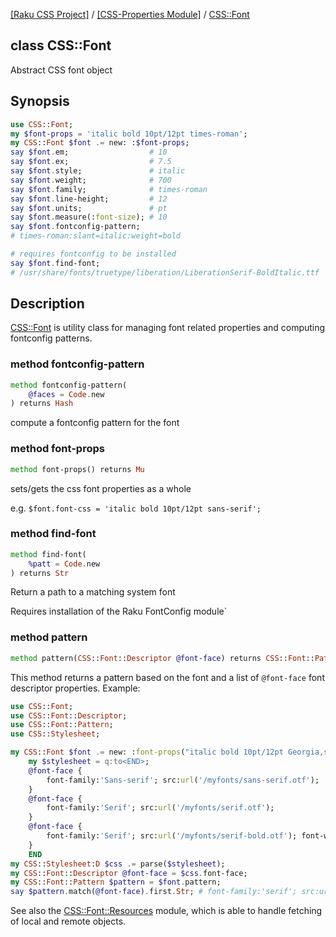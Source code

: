 [[Raku CSS Project]](https://css-raku.github.io)
 / [[CSS-Properties Module]](https://css-raku.github.io/CSS-Properties-raku)
 / [CSS::Font](https://css-raku.github.io/CSS-Properties-raku/CSS/Font)

class CSS::Font
---------------

Abstract CSS font object

Synopsis
--------

```raku
use CSS::Font;
my $font-props = 'italic bold 10pt/12pt times-roman';
my CSS::Font $font .= new: :$font-props;
say $font.em;                  # 10
say $font.ex;                  # 7.5
say $font.style;               # italic
say $font.weight;              # 700
say $font.family;              # times-roman
say $font.line-height;         # 12
say $font.units;               # pt
say $font.measure(:font-size); # 10
say $font.fontconfig-pattern;
# times-roman:slant=italic:weight=bold

# requires fontconfig to be installed
say $font.find-font;
# /usr/share/fonts/truetype/liberation/LiberationSerif-BoldItalic.ttf
```

Description
-----------

[CSS::Font](https://css-raku.github.io/CSS-Properties-raku/CSS/Font) is utility class for managing font related properties and computing fontconfig patterns.

### method fontconfig-pattern

```raku
method fontconfig-pattern(
    @faces = Code.new
) returns Hash
```

compute a fontconfig pattern for the font

### method font-props

```raku
method font-props() returns Mu
```

sets/gets the css font properties as a whole

e.g. `$font.font-css = 'italic bold 10pt/12pt sans-serif';`

### method find-font

```raku
method find-font(
    %patt = Code.new
) returns Str
```

Return a path to a matching system font

Requires installation of the Raku FontConfig module`

### method pattern

```raku
method pattern(CSS::Font::Descriptor @font-face) returns CSS::Font::Pattern
```

This method returns a pattern based on the font and a list of `@font-face` font descriptor properties. Example:

```raku
use CSS::Font;
use CSS::Font::Descriptor;
use CSS::Font::Pattern;
use CSS::Stylesheet;

my CSS::Font $font .= new: :font-props("italic bold 10pt/12pt Georgia,serif");
    my $stylesheet = q:to<END>;
    @font-face {
        font-family:'Sans-serif'; src:url('/myfonts/sans-serif.otf');
    }
    @font-face {
        font-family:'Serif'; src:url('/myfonts/serif.otf');
    }
    @font-face {
        font-family:'Serif'; src:url('/myfonts/serif-bold.otf'); font-weight:bold;
    }
    END
my CSS::Stylesheet:D $css .= parse($stylesheet);
my CSS::Font::Descriptor @font-face = $css.font-face;
my CSS::Font::Pattern $pattern = $font.pattern;
say $pattern.match(@font-face).first.Str; # font-family:'serif'; src:url('/myfonts/serif.otf');
```

See also the [CSS::Font::Resources](https://css-raku.github.io/CSS-Font-Resources-raku/CSS/Font/Resources) module, which is able to handle fetching of local and remote objects.

